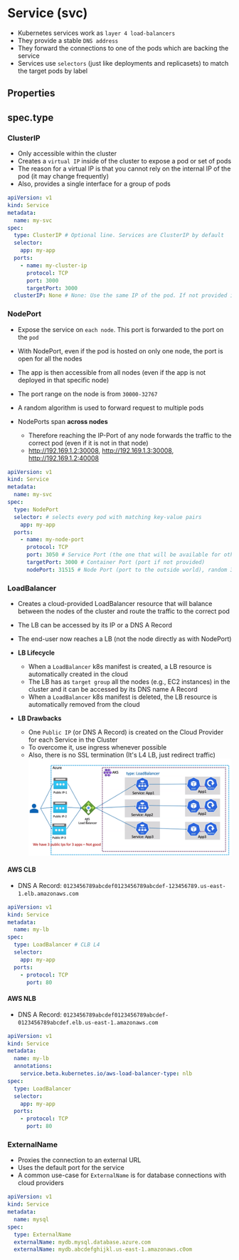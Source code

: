 # Service (svc)

- Kubernetes services work as `layer 4 load-balancers`
- They provide a stable `DNS address`
- They forward the connections to one of the pods which are backing the service
- Services use `selectors` (just like deployments and replicasets) to match the target pods by label

## Properties

## spec.type

### ClusterIP

- Only accessible within the cluster
- Creates a `virtual IP` inside of the cluster to expose a pod or set of pods
- The reason for a virtual IP is that you cannot rely on the internal IP of the pod (it may change frequently)
- Also, provides a single interface for a group of pods

```yaml
apiVersion: v1
kind: Service
metadata:
  name: my-svc
spec:
  type: ClusterIP # Optional line. Services are ClusterIP by default
  selector:
    app: my-app
  ports:
    - name: my-cluster-ip
      protocol: TCP
      port: 3000
      targetPort: 3000
  clusterIP: None # None: Use the same IP of the pod. If not provided it will automatically set a random IP
```

### NodePort

- Expose the service on `each node`. This port is forwarded to the port on the `pod`
- With NodePort, even if the pod is hosted on only one node, the port is open for all the nodes
- The app is then accessible from all nodes (even if the app is not deployed in that specific node)
- The port range on the node is from `30000-32767`

- A random algorithm is used to forward request to multiple pods
- NodePorts span **across nodes**
  - Therefore reaching the IP-Port of any node forwards the traffic to the correct pod (even if it is not in that node)
  - <http://192.169.1.2:30008>, <http://192.169.1.3:30008>, <http://192.169.1.2:40008>

```yaml
apiVersion: v1
kind: Service
metadata:
  name: my-svc
spec:
  type: NodePort
  selector: # selects every pod with matching key-value pairs
    app: my-app
  ports:
    - name: my-node-port
      protocol: TCP
      port: 3050 # Service Port (the one that will be available for other apps inside the cluster)
      targetPort: 3000 # Container Port (port if not provided)
      nodePort: 31515 # Node Port (port to the outside world), random 30000-32767 port if not provided
```

### LoadBalancer

- Creates a cloud-provided LoadBalancer resource that will balance between the nodes of the cluster and route the traffic to the correct pod
- The LB can be accessed by its IP or a DNS A Record
- The end-user now reaches a LB (not the node directly as with NodePort)

- **LB Lifecycle**
  - When a `LoadBalancer` k8s manifest is created, a LB resource is automatically created in the cloud
  - The LB has as `target group` all the nodes (e.g., EC2 instances) in the cluster and it can be accessed by its DNS name A Record
  - When a `LoadBalancer` k8s manifest is deleted, the LB resource is automatically removed from the cloud

- **LB Drawbacks**
  - One `Public IP` (or DNS A Record) is created on the Cloud Provider for each Service in the Cluster
  - To overcome it, use ingress whenever possible
  - Also, there is no SSL termination (It's L4 LB, just redirect traffic)
  ![Load Balancer Problem](../../../concepts/.images/loadbalancer-problem.png)

#### AWS CLB

- DNS A Record: `0123456789abcdef0123456789abcdef-123456789.us-east-1.elb.amazonaws.com`

```yaml
apiVersion: v1
kind: Service
metadata:
  name: my-lb
spec:
  type: LoadBalancer # CLB L4
  selector:
    app: my-app
  ports:
    - protocol: TCP
      port: 80
```

#### AWS NLB

- DNS A Record: `0123456789abcdef0123456789abcdef-0123456789abcdef.elb.us-east-1.amazonaws.com`

```yaml
apiVersion: v1
kind: Service
metadata:
  name: my-lb
  annotations:
    service.beta.kubernetes.io/aws-load-balancer-type: nlb
spec:
  type: LoadBalancer
  selector:
    app: my-app
  ports:
    - protocol: TCP
      port: 80
```

### ExternalName

- Proxies the connection to an external URL
- Uses the default port for the service
- A common use-case for `ExternalName` is for database connections with cloud providers

```yaml
apiVersion: v1
kind: Service
metadata:
  name: mysql
spec:
  type: ExternalName
  externalName: mydb.mysql.database.azure.com
  externalName: mydb.abcdefghijkl.us-east-1.amazonaws.c0om
```
